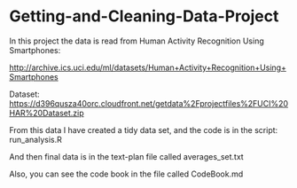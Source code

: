 # Getting-and-Cleaning-Data-Project

In this project the data is read from Human Activity Recognition Using Smartphones: 

http://archive.ics.uci.edu/ml/datasets/Human+Activity+Recognition+Using+Smartphones

Dataset: https://d396qusza40orc.cloudfront.net/getdata%2Fprojectfiles%2FUCI%20HAR%20Dataset.zip 

From this data I have created a tidy data set, and the code is in the script: run_analysis.R

And then final data is in the text-plan file called averages_set.txt

Also, you can see the code book in the file called CodeBook.md

